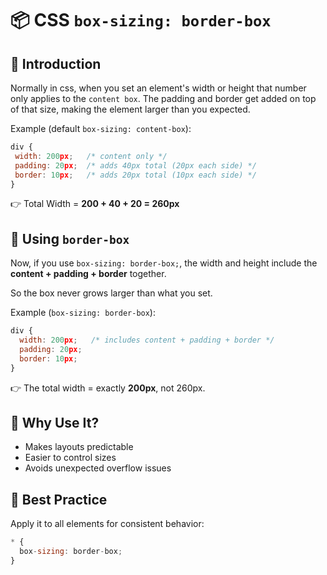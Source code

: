 # 📦 CSS `box-sizing: border-box`
  
## 🔹 Introduction
Normally in css, when you set an element's width or height that number only applies to the `content box`. The padding and border get added on top of that size, making the element larger than you expected.

Example (default ``box-sizing: content-box``):
 ```js
div {
  width: 200px;   /* content only */
  padding: 20px;  /* adds 40px total (20px each side) */
  border: 10px;   /* adds 20px total (10px each side) */
}
```
👉 Total Width = **200 + 40 + 20 = 260px**


## 🔹 Using ``border-box``
Now, if you use `box-sizing: border-box;`, the width and height include the **content + padding + border** together.

So the box never grows larger than what you set.

Example (``box-sizing: border-box``):
```js
div {
  width: 200px;   /* includes content + padding + border */
  padding: 20px;
  border: 10px;
}
```
👉 The total width = exactly **200px**, not 260px.

## 🔹 Why Use It?
- Makes layouts predictable
- Easier to control sizes
- Avoids unexpected overflow issues

## 🔹 Best Practice
Apply it to all elements for consistent behavior:
```js
* {
  box-sizing: border-box;
}
```
